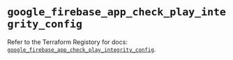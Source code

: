 # `google_firebase_app_check_play_integrity_config`

Refer to the Terraform Registory for docs: [`google_firebase_app_check_play_integrity_config`](https://registry.terraform.io/providers/hashicorp/google-beta/5.29.0/docs/resources/google_firebase_app_check_play_integrity_config).
